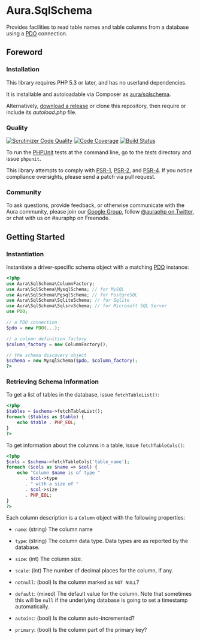 # Aura.SqlSchema

Provides facilities to read table names and table columns from a database
using a [PDO](http://php.net/PDO) connection.

## Foreword

### Installation

This library requires PHP 5.3 or later, and has no userland dependencies.

It is installable and autoloadable via Composer as [aura/sqlschema](https://packagist.org/packages/aura/sqlschema).

Alternatively, [download a release](https://github.com/auraphp/Aura.SqlSchema/releases) or clone this repository, then require or include its _autoload.php_ file.

### Quality

[![Scrutinizer Code Quality](https://scrutinizer-ci.com/g/auraphp/Aura.SqlSchema/badges/quality-score.png?s=5a2ef76c8dc40c492ac99c5adb761d1a496962bf)](https://scrutinizer-ci.com/g/auraphp/Aura.SqlSchema/)
[![Code Coverage](https://scrutinizer-ci.com/g/auraphp/Aura.SqlSchema/badges/coverage.png?s=437a9bf4130822433f87a40ce27c850fa67c211d)](https://scrutinizer-ci.com/g/auraphp/Aura.SqlSchema/)
[![Build Status](https://travis-ci.org/auraphp/Aura.SqlSchema.png?branch=develop-2)](https://travis-ci.org/auraphp/Aura.SqlSchema)

To run the [PHPUnit][] tests at the command line, go to the _tests_ directory and issue `phpunit`.

This library attempts to comply with [PSR-1][], [PSR-2][], and [PSR-4][]. If
you notice compliance oversights, please send a patch via pull request.

[PHPUnit]: http://phpunit.de/manual/
[PSR-1]: https://github.com/php-fig/fig-standards/blob/master/accepted/PSR-1-basic-coding-standard.md
[PSR-2]: https://github.com/php-fig/fig-standards/blob/master/accepted/PSR-2-coding-style-guide.md
[PSR-4]: https://github.com/php-fig/fig-standards/blob/master/accepted/PSR-4-autoloader.md

### Community

To ask questions, provide feedback, or otherwise communicate with the Aura community, please join our [Google Group](http://groups.google.com/group/auraphp), follow [@auraphp on Twitter](http://twitter.com/auraphp), or chat with us on #auraphp on Freenode.


## Getting Started

### Instantiation

Instantiate a driver-specific schema object with a matching
[PDO](http://php.net/PDO) instance:

```php
<?php
use Aura\SqlSchema\ColumnFactory;
use Aura\SqlSchema\MysqlSchema; // for MySQL
use Aura\SqlSchema\PgsqlSchema; // for PostgreSQL
use Aura\SqlSchema\SqliteSchema; // for Sqlite
use Aura\SqlSchema\SqlsrvSchema; // for Microsoft SQL Server
use PDO;

// a PDO connection
$pdo = new PDO(...);

// a column definition factory
$column_factory = new ColumnFactory();

// the schema discovery object
$schema = new MysqlSchema($pdo, $column_factory);
?>
```

### Retrieving Schema Information

To get a list of tables in the database, issue `fetchTableList()`:

```php
<?php
$tables = $schema->fetchTableList();
foreach ($tables as $table) {
    echo $table . PHP_EOL;
}
?>
```

To get information about the columns in a table, issue `fetchTableCols()`:

```php
<?php
$cols = $schema->fetchTableCols('table_name');
foreach ($cols as $name => $col) {
    echo "Column $name is of type "
       . $col->type
       . " with a size of "
       . $col->size
       . PHP_EOL;
}
?>
```

Each column description is a `Column` object with the following properties:

- `name`: (string) The column name

- `type`: (string) The column data type.  Data types are as reported by the database.

- `size`: (int) The column size.

- `scale`: (int) The number of decimal places for the column, if any.

- `notnull`: (bool) Is the column marked as `NOT NULL`?

- `default`: (mixed) The default value for the column. Note that sometimes
  this will be `null` if the underlying database is going to set a timestamp
  automatically.

- `autoinc`: (bool) Is the column auto-incremented?

- `primary`: (bool) Is the column part of the primary key?

